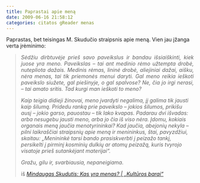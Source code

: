 ```yaml
---
title: Paprastai apie meną
date: 2009-06-16 21:58:12
categories: citatos gReader menas
---
```


Paprastas, bet teisingas M. Skudučio straipsnis apie meną. Vien jau įžanga verta įrėminimo:

> <div align="justify">
>
> *Sėdžiu dirbtuvėje prieš savo paveikslus ir bandau išsiaiškinti, kiek juose yra meno. Paveikslas – tai ant medinio rėmo užtempta drobė, nutepliota dažais. Medinis rėmas, lininė drobė, aliejiniai dažai, aišku, nėra menas, tai tik priemonės menui daryti. Gal meno reikia ieškoti paveikslo siužete, gal piešinyje, o gal spalvose? Ne, čia jo irgi nerasi, – tai amato sritis. Tad kurgi man ieškoti to meno?*
>
> </div>
>
> *Kaip teigia didieji žinovai, meno įvardyti negalima, jį galima tik jausti kaip šilumą. Pridedu ranką prie paveikslo – jokios šilumos, prikišu ausį – jokio garso, pauostau – tik lako kvapas. Padarau dvi išvadas: arba nesugebu jausti meno, arba jo čia iš viso nėra. Įdomu, kokiais organais meną jaučia menotyrininkai? Kad jaučia, abejonių nekyla – pilni laikraščiai straipsnių apie meną ir menininkus, štai, pavyzdžiui, skaitau: „Menininkė tarsi bando prasiskverbti į peizažo tankį, persikelti į pirminį kosminių dulkių ar atomų peizažą, kuris tvyrojo visatoje prieš sutankėjant materijai“.*
>
> *Gražu, gilu ir, svarbiausia, nepaneigiama.*
>
> iš *[Mindaugas Skudutis: Kas yra menas? | „Kultūros barai“](http://www.kamane.lt/lt/atgarsiai/kita/kitaatgarsis165)*

